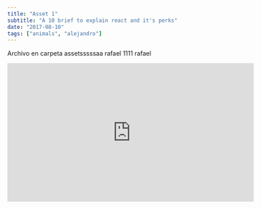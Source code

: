 ```yaml
---
title: "Asset 1"
subtitle: "A 10 brief to explain react and it's perks"
date: "2017-08-10"
tags: ["animals", "alejandro"]
---
```


Archivo en carpeta assetsssssaa rafael 1111 rafael 

<iframe width="560" height="315" src="https://www.youtube.com/embed/4n0xNbfJLR8" frameborder="0" allowfullscreen></iframe>